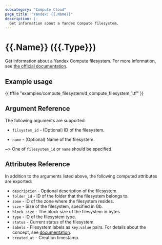 ```yaml
---
subcategory: "Compute Cloud"
page_title: "Yandex: {{.Name}}"
description: |-
  Get information about a Yandex Compute filesystem.
---
```


# {{.Name}} ({{.Type}})

Get information about a Yandex Compute filesystem. For more information, see [the official documentation](https://yandex.cloud/docs/compute/concepts/filesystem).

## Example usage

{{ tffile "examples/compute_filesystem/d_compute_filesystem_1.tf" }}

## Argument Reference

The following arguments are supported:

* `filsystem_id` - (Optional) ID of the filesystem.

* `name` - (Optional) Name of the filesystem.

~> One of `filesystem_id` or `name` should be specified.

## Attributes Reference

In addition to the arguments listed above, the following computed attributes are exported:

* `description` - Optional description of the filesystem.
* `folder_id` - ID of the folder that the filesystem belongs to.
* `zone` - ID of the zone where the filesystem resides.
* `size` - Size of the filesystem, specified in Gb.
* `block_size` - The block size of the filesystem in bytes.
* `type` - ID of the filesystem type.
* `status` - Current status of the filesystem.
* `labels` - Filesystem labels as `key:value` pairs. For details about the concept, see [documentation](https://yandex.cloud/docs/overview/concepts/services#labels).
* `created_at` - Creation timestamp.
